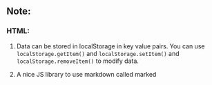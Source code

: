 ## Note:

### HTML:
1. Data can be stored in localStorage in key value pairs. You can use `localStorage.getItem()` and `localStorage.setItem()` and `localStorage.removeItem()` to modify data.

2. A nice JS library to use markdown called marked
